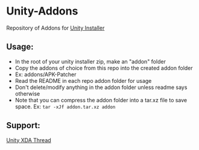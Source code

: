 # Unity-Addons
Repository of Addons for [Unity Installer](https://github.com/Zackptg5/Unity)

## Usage:
* In the root of your unity installer zip, make an "addon" folder
* Copy the addons of choice from this repo into the created addon folder
* Ex: addons/APK-Patcher
* Read the README in each repo addon folder for usage
* Don't delete/modify anything in the addon folder unless readme says otherwise
* Note that you can compress the addon folder into a tar.xz file to save space. Ex: `tar -xJf addon.tar.xz addon`

## Support:
[Unity XDA Thread](https://forum.xda-developers.com/apps/magisk/module-audio-modification-library-t3579612)
